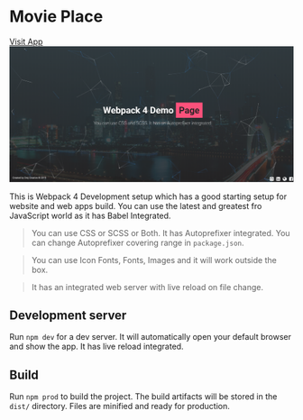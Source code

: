 # Movie Place
[Visit App](https://github.com/drejcreative/webpack-4-setup)
![Project Screenshot](app.png)

This is Webpack 4 Development setup which has a good starting setup for website and web apps build. You can use the latest and greatest fro JavaScript world as it has Babel Integrated.

> You can use CSS or SCSS or Both. It has Autoprefixer integrated. You can change Autoprefixer covering range in `package.json`.

> You can use Icon Fonts, Fonts, Images and it will work outside the box. 

> It has an integrated web server with live reload on file change.


## Development server
Run `npm dev` for a dev server. It will automatically open your default browser and show the app. It has live reload integrated.


## Build
Run `npm prod` to build the project. The build artifacts will be stored in the `dist/` directory. Files are minified and ready for production.
